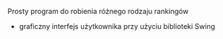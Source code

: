 Prosty program do robienia różnego rodzaju rankingów
- graficzny interfejs użytkownika przy użyciu biblioteki Swing
